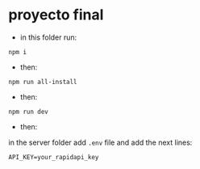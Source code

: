 # proyecto final

* in this folder run:

 `npm i`
* then:

 `npm run all-install`
* then:

 `npm run dev`
* then:

in the server folder add `.env` file
and add the next lines:

``` 
API_KEY=your_rapidapi_key
```

